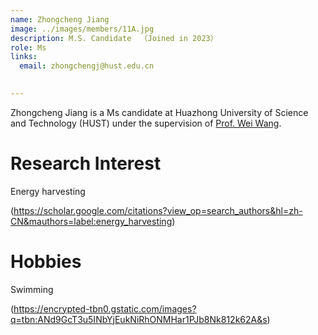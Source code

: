 ```yaml
---
name: Zhongcheng Jiang
image: ../images/members/11A.jpg
description: M.S. Candidate  （Joined in 2023）
role: Ms
links:
  email: zhongchengj@hust.edu.cn

  
---
```


Zhongcheng Jiang is a Ms candidate at Huazhong University of Science and Technology (HUST) under the supervision of [Prof. Wei Wang](https://eic.hust.edu.cn/professor/wangwei/index.html). 

Research Interest
======
Energy harvesting

(https://scholar.google.com/citations?view_op=search_authors&hl=zh-CN&mauthors=label:energy_harvesting)

Hobbies
======
Swimming

(https://encrypted-tbn0.gstatic.com/images?q=tbn:ANd9GcT3u5INbYjEukNiRhONMHar1PJb8Nk812k62A&s)

